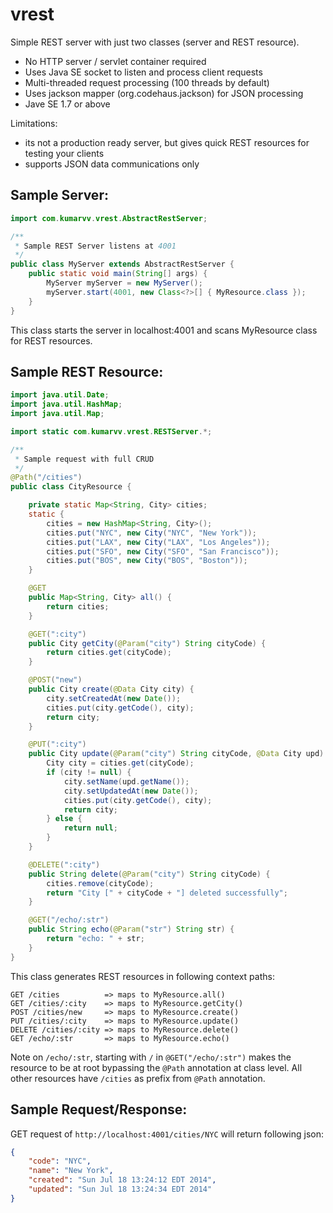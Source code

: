 vrest
=====

Simple REST server with just two classes (server and REST resource).

- No HTTP server / servlet container required
- Uses Java SE socket to listen and process client requests
- Multi-threaded request processing (100 threads by default)
- Uses jackson mapper (org.codehaus.jackson) for JSON processing
- Jave SE 1.7 or above 

Limitations: 
- its not a production ready server, but gives quick REST resources for testing your clients 
- supports JSON data communications only 


Sample Server: 
--------------

```java
import com.kumarvv.vrest.AbstractRestServer;

/**
 * Sample REST Server listens at 4001
 */
public class MyServer extends AbstractRestServer {
	public static void main(String[] args) {
		MyServer myServer = new MyServer();
		myServer.start(4001, new Class<?>[] { MyResource.class });
	}
}
```

This class starts the server in localhost:4001 and scans MyResource class for REST resources. 


Sample REST Resource: 
---------------------

```java
import java.util.Date;
import java.util.HashMap;
import java.util.Map;

import static com.kumarvv.vrest.RESTServer.*;

/**
 * Sample request with full CRUD
 */
@Path("/cities")
public class CityResource {

	private static Map<String, City> cities;
	static {
		cities = new HashMap<String, City>();
		cities.put("NYC", new City("NYC", "New York"));
		cities.put("LAX", new City("LAX", "Los Angeles"));
		cities.put("SFO", new City("SFO", "San Francisco"));
		cities.put("BOS", new City("BOS", "Boston"));
	}

	@GET
	public Map<String, City> all() {
		return cities;
	}

	@GET(":city")
	public City getCity(@Param("city") String cityCode) {
		return cities.get(cityCode);
	}

	@POST("new")
	public City create(@Data City city) {
		city.setCreatedAt(new Date());
		cities.put(city.getCode(), city);
		return city;
	}

	@PUT(":city")
	public City update(@Param("city") String cityCode, @Data City upd) {
		City city = cities.get(cityCode);
		if (city != null) {
			city.setName(upd.getName());
			city.setUpdatedAt(new Date());
			cities.put(city.getCode(), city);
			return city;
		} else {
			return null;
		}
	}

	@DELETE(":city")
	public String delete(@Param("city") String cityCode) {
		cities.remove(cityCode);
		return "City [" + cityCode + "] deleted successfully";
	}

	@GET("/echo/:str")
	public String echo(@Param("str") String str) {
		return "echo: " + str;
	}
}
```

This class generates REST resources in following context paths: 
```
GET /cities          => maps to MyResource.all() 
GET /cities/:city    => maps to MyResource.getCity()
POST /cities/new     => maps to MyResource.create() 
PUT /cities/:city    => maps to MyResource.update() 
DELETE /cities/:city => maps to MyResource.delete() 
GET /echo/:str       => maps to MyResource.echo() 
```
Note on <code>/echo/:str</code>, starting with <code>/</code> in <code>@GET("/echo/:str")</code> makes the resource to be at root bypassing the <code>@Path</code> annotation at class level. All other resources have <code>/cities</code> as prefix from <code>@Path</code> annotation. 


Sample Request/Response: 
--------------

GET request of <code>http://localhost:4001/cities/NYC</code> will return following json: 
```json
{
    "code": "NYC",
    "name": "New York",
    "created": "Sun Jul 18 13:24:12 EDT 2014",
    "updated": "Sun Jul 18 13:24:34 EDT 2014"
}
```



